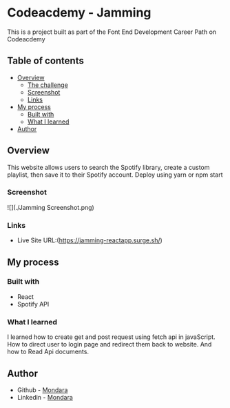 # Codeacdemy - Jamming

This is a project built as part of the Font End Development Career Path on Codeacdemy

## Table of contents

- [Overview](#overview)
  - [The challenge](#the-challenge)
  - [Screenshot](#screenshot)
  - [Links](#links)
- [My process](#my-process)
  - [Built with](#built-with)
  - [What I learned](#what-i-learned)
- [Author](#author)

## Overview

This website allows users to search the Spotify library, create a custom playlist, then save it to their Spotify account.
Deploy using yarn or npm start

### Screenshot

![](./Jamming Screenshot.png)

### Links

- Live Site URL:(https://jamming-reactapp.surge.sh/)

## My process

### Built with

- React
- Spotify API

### What I learned
I learned how to create get and post request using fetch api in javaScript.
How to direct user to login page and redirect them back to website.
And how to Read Api documents.

## Author

- Github - [Mondara](https://github.com/Mondara)
- Linkedin - [Mondara](https://www.linkedin.com/in/mondara-thotage/)

